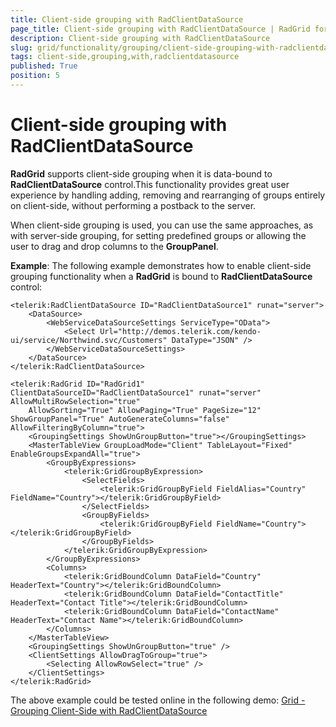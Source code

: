 ```yaml
---
title: Client-side grouping with RadClientDataSource
page_title: Client-side grouping with RadClientDataSource | RadGrid for ASP.NET AJAX Documentation
description: Client-side grouping with RadClientDataSource
slug: grid/functionality/grouping/client-side-grouping-with-radclientdatasource
tags: client-side,grouping,with,radclientdatasource
published: True
position: 5
---
```


# Client-side grouping with RadClientDataSource



**RadGrid** supports client-side grouping when it is data-bound to **RadClientDataSource** control.This functionality provides great user experience by handling adding, removing and rearranging of groups entirely on client-side, without performing a postback to the server.

When client-side grouping is used, you can use the same approaches, as with server-side grouping, for setting predefined groups or	allowing the user to drag and drop columns to the **GroupPanel**.

**Example**: The following example demonstrates how to enable client-side grouping functionality when a **RadGrid** is bound to **RadClientDataSource** control:

````ASP.NET
<telerik:RadClientDataSource ID="RadClientDataSource1" runat="server">
	<DataSource>
		<WebServiceDataSourceSettings ServiceType="OData">
			<Select Url="http://demos.telerik.com/kendo-ui/service/Northwind.svc/Customers" DataType="JSON" />
		</WebServiceDataSourceSettings>
	</DataSource>
</telerik:RadClientDataSource>
        
<telerik:RadGrid ID="RadGrid1" ClientDataSourceID="RadClientDataSource1" runat="server" AllowMultiRowSelection="true"
	AllowSorting="True" AllowPaging="True" PageSize="12" ShowGroupPanel="True" AutoGenerateColumns="false" AllowFilteringByColumn="true">
	<GroupingSettings ShowUnGroupButton="true"></GroupingSettings>
	<MasterTableView GroupLoadMode="Client" TableLayout="Fixed" EnableGroupsExpandAll="true">
		<GroupByExpressions>
			<telerik:GridGroupByExpression>
				<SelectFields>
					<telerik:GridGroupByField FieldAlias="Country" FieldName="Country"></telerik:GridGroupByField>
				</SelectFields>
				<GroupByFields>
					<telerik:GridGroupByField FieldName="Country"></telerik:GridGroupByField>
				</GroupByFields>
			</telerik:GridGroupByExpression>
		</GroupByExpressions>
		<Columns>
			<telerik:GridBoundColumn DataField="Country" HeaderText="Country"></telerik:GridBoundColumn>
			<telerik:GridBoundColumn DataField="ContactTitle" HeaderText="Contact Title"></telerik:GridBoundColumn>
			<telerik:GridBoundColumn DataField="ContactName" HeaderText="Contact Name"></telerik:GridBoundColumn>
		</Columns>
	</MasterTableView>
	<GroupingSettings ShowUnGroupButton="true" />
	<ClientSettings AllowDragToGroup="true">
		<Selecting AllowRowSelect="true" />
	</ClientSettings>
</telerik:RadGrid>
````



The above example could be tested online in the following demo: [Grid - Grouping Client-Side with RadClientDataSource](http://demos.telerik.com/aspnet-ajax/Grid/Examples/functionality/grouping/clientdatasource-grouping/defaultcs.aspx)
